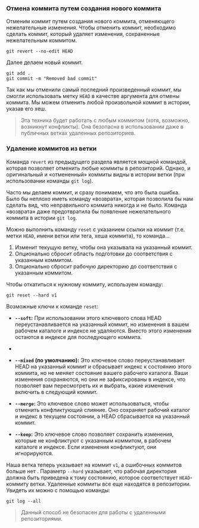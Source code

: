 ### Отмена коммита путем создания нового коммита

Отменим коммит путем создания нового коммита, отменяющего нежелательные изменения. Чтобы отменить коммит, необходимо сделать коммит, который удаляет изменения, сохраненные нежелательным коммитом.

```Sh
git revert --no-edit HEAD
```

Далее делаем новый коммит.
```Sh
git add .
git commit -m "Removed bad commit"
```

Так как мы отменили самый последний произведенный коммит, мы смогли использовать метку `HEAD` в качестве аргумента для отмены коммита. Мы можем отменить любой произвольной коммит в истории, указав его хеш. 

> Эта техника будет работать с любым коммитом (хотя, возможно, возникнут конфликты). Она безопасна в использовании даже в публичных ветках удаленных репозиториев.

### Удаление коммитов из ветки

Команда `revert` из предыдущего раздела является мощной командой, которая позволяет отменить любые коммиты в репозиторий. Однако, и оригинальный и «отмененный» коммиты видны в истории ветки (при использовании команды `git log`).

Часто мы делаем коммит, и сразу понимаем, что это была ошибка. Было бы неплохо иметь команду «возврата», которая позволила бы нам сделать вид, что неправильного коммита никогда и не было. Команда «возврата» даже предотвратила бы появление нежелательного коммита в истории `git log`.

Можно выполнить команду `reset` с указанием ссылки на коммит (т.е. метки `HEAD`, имени ветки или тега, хеша коммита), то команда...

1. Изменит текущую ветку, чтобы она указывала на указанный коммит.
2. Опционально сбросит область подготовки до соответствия с указанным коммитом.
3. Опционально сбросит рабочую директорию до соответствия с указанным коммитом.

Чтобы откатиться к нужному коммиту, используем команду:
```Sh
git reset --hard v1
```
Возможные ключи к команде `reset`:
- **`--soft`:** При использовании этого ключевого слова HEAD переустанавливается на указанный коммит, но изменения в вашем рабочем каталоге и индексе не удаляются. Вместо этого изменения остаются в индексе для последующего коммита.
- 
- **`--mixed` (по умолчанию):** Это ключевое слово переустанавливает HEAD на указанный коммит и сбрасывает индекс к состоянию этого коммита, но не меняет состояние вашего рабочего каталога. Ваши изменения сохраняются, но они не зафиксированы в индексе, что позволяет вам пересмотреть их и выбрать, какие изменения включить в следующий коммит.

- **`--merge`:** Это ключевое слово может использоваться, чтобы отменить конфликтующий слияние. Оно сохраняет рабочий каталог и индекс в текущем состоянии, а HEAD сбрасывается на указанный коммит.
 
- **`--keep`:** Это ключевое слово позволяет сохранить изменения, которые не конфликтуют с указанным коммитом, в рабочем каталоге и индексе. Если изменения конфликтуют, они игнорируются.

Наша ветка теперь указывает на коммит `v1`, а ошибочных коммитов больше нет . Параметр `--hard` указывает, что рабочая директория должна быть приведена к тому состоянию, которое соответствует `HEAD`-коммиту ветки. Удаленные коммиты все еще находятся в репозитории. Увидеть их можно с помощью команды:
```Sh
git log --all
```

> Данный способ не безопасен для работы с удаленными репозиториями.

